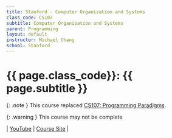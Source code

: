 ```yaml
---
title: Stanford - Computer Organization and Systems
class_code: CS107
subtitle: Computer Organization and Systems
parent: Programming
layout: default
instructor: Michael Chang
school: Stanford
---
```


# {{ page.class_code}}: {{ page.subtitle }}

{: .note }
This course replaced [CS107: Programming Paradigms](./stanford-cs107-pp.html).

{: .warning }
This course may not be complete

| [YouTube](https://www.youtube.com/playlist?list=PLoCMsyE1cvdWivlV-39KKsBKUX-4DvraN) | [Course Site](https://web.stanford.edu/class/archive/cs/cs107/cs107.1166/index.html) |